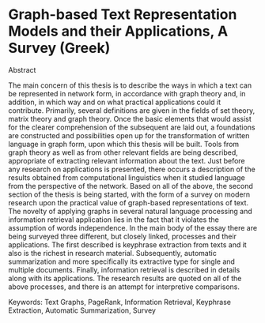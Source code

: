 # Graph-based Text Representation Models and their Applications, A Survey (Greek)

Abstract

The main concern of this thesis is to describe the ways in which a text can be represented in network form, in accordance with graph theory and, in addition, in which way and on what practical applications could it contribute. Primarily, several definitions are given in the fields of set theory, matrix theory and graph theory. Once the basic elements that would assist for the clearer comprehension of the subsequent are laid out, a foundations are constructed and possibilities open up for the transformation of written language in graph form, upon which this thesis will be built. Tools from graph theory as well as from other relevant fields are being described, appropriate of extracting relevant information about the text. Just before any research on applications is  presented, there occurs a description of the results obtained from computational linguistics when it studied language from the perspective of the network. Based on all of the above, the second section of the thesis is being started, with the form of a survey on modern research upon the practical value of graph-based representations of text. The novelty of applying graphs in several natural language processing and information retrieval application lies in the fact that it violates the assumption of words independence. In the main body of the essay there are being surveyed three different, but closely linked, processes and their applications. The first described is keyphrase extraction from texts and it also is the richest in research material. Subsequently, automatic summarization and more specifically its extractive type for single and multiple documents. Finally, information retrieval is described in details along with its applications. The research results are quoted on all of the above processes, and there is an attempt for interpretive comparisons.

Keywords: Text Graphs, PageRank, Information Retrieval, Keyphrase Extraction, Automatic Summarization, Survey
